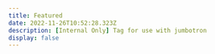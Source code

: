 ```yaml
---
title: Featured
date: 2022-11-26T10:52:28.323Z
description: [Internal Only] Tag for use with jumbotron
display: false
---
```

